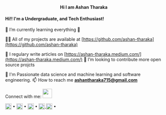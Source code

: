 <p align="center"> <b>Hi I am Ashan Tharaka</b></p>

<h4>Hi!! I'm a Undergraduate, and Tech Enthusiast!</h4>
🌱 I’m currently learning everything 🤣


 👨‍💻 All of my projects are available at [https://github.com/ashan-tharaka](https://github.com/ashan-tharaka)

 📝 I regulary write articles on [https://ashan-tharaka.medium.com/](https://ashan-tharaka.medium.com/)
 👯 I’m looking to contribute more open source projcts

 🥅 I'm Passionate data science and machine learning and software engineering.
📫 How to reach me **ashantharaka715@gmail.com**


Connect with me: <img src="https://camo.githubusercontent.com/ec0df7b334d15078e980be8f26f35f1bd6f004eaa4a121db42fed361360c1817/68747470733a2f2f6d656469612e67697068792e636f6d2f6d656469612f4c6e516a7057614f4e386e68723231764e572f67697068792e676966" width=30pcx>
<p align="left">
<a href="https://ashan-tharaka.medium.com/"  target="blank"><img align="center" src="https://cdn.jsdelivr.net/npm/simple-icons@3.0.1/icons/medium.svg" alt="ashan" height="20" width="20" /></a>
  &#8226;
<a href="https://dev.to/ashantharaka"  target="blank"><img align="center" src="https://cdn.jsdelivr.net/npm/simple-icons@3.0.1/icons/dev-dot-to.svg" alt="ashan" height="20" width="20" /></a>
  &#8226;
<a href="https://www.linkedin.com/in/ashan-tharaka-29a2911a6/" target="blank"><img align="center" src="https://cdn-icons-png.flaticon.com/512/174/174857.png" alt="ashan-tharaka" height="20" width="20" /></a>
  &#8226;
  <a href="https://twitter.com/jkatp4" target="_blank" ><img align="center" src="https://cdn-icons-png.flaticon.com/512/124/124021.png" alt="ashan-tharaka" height="20" width="20" />
<a href="https://stackoverflow.com/users/14722577/ashan-tharaka" target="blank"><img align="center" src="https://upload.wikimedia.org/wikipedia/commons/thumb/e/ef/Stack_Overflow_icon.svg/768px-Stack_Overflow_icon.svg.png" alt="ashan" height="20" width="20" /></a>
  &#8226;
</p>
